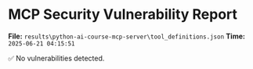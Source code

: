 # MCP Security Vulnerability Report
**File:** `results\python-ai-course-mcp-server\tool_definitions.json`
**Time:** `2025-06-21 04:15:51`

✅ No vulnerabilities detected.
